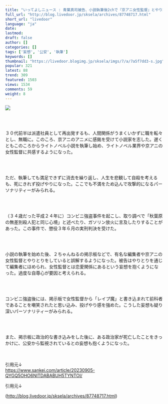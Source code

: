 ```yaml
---
title: "いってよしニュース : 青葉真司被告、小説執筆後2chで『京アニ女性監督』とやり取りしていると誤解、恋愛関係にあると妄想 「公安から監視」と妄想も"
full_url: "http://blog.livedoor.jp/sksela/archives/87748717.html"
short_url: "livedoor"
language: "ja"
date: 
lastmod: 
draft: false
author: []
categories: []
tags: ['妄想', '公安', '執筆']
keywords: []
thumbnail: "https://livedoor.blogimg.jp/sksela/imgs/7/a/7a5f7dd3-s.jpg"
popular: 321
latest: 88
trend: 309
featured: 1503
views: 1534
comments: 59
weight: 8
---
```


![](https://livedoor.blogimg.jp/sksela/imgs/7/a/7a5f7dd3-s.jpg)

<div><br> <br><p> ３０代前半は派遣社員として再出発するも、人間関係がうまくいかずに職を転々とし、無職に。このころ、京アニのアニメに感銘を受けて小説家を志した。遅くともこのころからライトノベル小説を執筆し始め、ライトノベル業界や京アニの女性監督に共感するようになった。 </p><br> <br><p> ただ、執筆しても満足できずに消去を繰り返し、人生を悲観して自殺を考えるも、死にきれず投げやりになった。ここでも不満をため込んで攻撃的になるパーソナリティーがみられる。 </p><br> <br><p> （３４歳だった平成２４年に）コンビニ強盗事件を起こし、取り調べで「秋葉原の無差別殺人犯と同じ心境」と述べたり、ガソリン放火に言及したりすることがあった。この事件で、懲役３年６月の実刑判決を受けた。 </p><br> <br><p> 小説の執筆を始めた後、２ちゃんねるの掲示板などで、有名な編集者や京アニの女性監督とやりとりをしていると誤解するようになった。被告はやりとりを通じて編集者にほめられ、女性監督とは恋愛関係にあるという妄想を抱くようになった。過度な自尊心が要因と考えられる。 </p><br> <br><p> コンビニ強盗後には、掲示板で女性監督から「レイプ魔」と書き込まれて前科者であることを嘲笑されたと思い込み、投げやり感を強めた。こうした妄想も疑り深いパーソナリティーがみられる。 </p><br> <br><p> また、掲示板に政治的な書き込みをした後に、ある政治家が死亡したことをきっかけに、公安から監視されているとの妄想も抱くようになった。 </p><br> <br>引用元↓<br> <a href='https://www.sankei.com/article/20230905-QYGQ5OHO6NITDABABUH5TYNTOI/' target='_blank'>https://www.sankei.com/article/20230905-QYGQ5OHO6NITDABABUH5TYNTOI/</a> <p>引用元↓</p></div>

(http://blog.livedoor.jp/sksela/archives/87748717.html)
